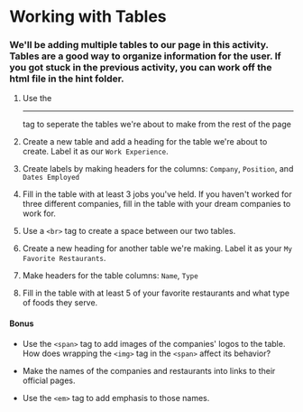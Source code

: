 # Working with Tables #

### We'll be adding multiple tables to our page in this activity. Tables are a good way to organize information for the user. If you got stuck in the previous activity, you can work off the html file in the hint folder. ###

1. Use the <hr> tag to seperate the tables we're about to make from the rest of the page

2. Create a new table and add a heading for the table we're about to create. Label it as our `Work Experience`.

3. Create labels by making headers for the columns: `Company`, `Position`, and `Dates Employed`

4. Fill in the table with at least 3 jobs you've held. If you haven't worked for three different companies, fill in the table with your dream companies to work for.

5. Use a `<br>` tag to create a space between our two tables.

6. Create a new heading for another table we're making. Label it as your `My Favorite Restaurants`.

7. Make headers for the table columns: `Name`, `Type`

8. Fill in the table with at least 5 of your favorite restaurants and what type of foods they serve.

#### Bonus ####
* Use the `<span>` tag to add images of the companies' logos to the table. How does wrapping the `<img>` tag in the `<span>` affect its behavior?

* Make the names of the companies and restaurants into links to their official pages.

* Use the `<em>` tag to add emphasis to those names.

